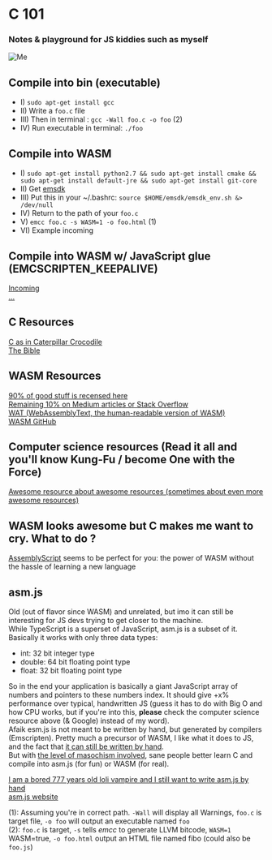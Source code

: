 # C 101
### Notes & playground for JS kiddies such as myself

![Me](https://i.ibb.co/6YNq9XP/clol.png)

## Compile into bin (executable)
- I) `sudo apt-get install gcc` 
- II) Write a `foo.c` file
- III) Then in terminal : `gcc -Wall foo.c -o foo` (2)
- IV) Run executable in terminal: `./foo`

## Compile into WASM
- I) `sudo apt-get install python2.7 && sudo apt-get install cmake && sudo apt-get install default-jre && sudo apt-get install git-core`
- II) Get [emsdk](https://emscripten.org/docs/getting_started/downloads.html#platform-specific-notes)
- III) Put this in your ~/.bashrc: `source $HOME/emsdk/emsdk_env.sh &> /dev/null`
- IV) Return to the path of your `foo.c`
- V) `emcc foo.c -s WASM=1 -o foo.html` (1)
- VI) Example incoming

## Compile into WASM w/ JavaScript glue (EMCSCRIPTEN_KEEPALIVE)  
[Incoming][2]  
[...][3]  

## C Resources
[C as in Caterpillar Crocodile][8]  
[The Bible][9]  

## WASM Resources
[90% of good stuff is recensed here][4]  
[Remaining 10% on Medium articles or Stack Overflow][5]  
[WAT (WebAssemblyText, the human-readable version of WASM)][12]  
[WASM GitHub][6]  

## Computer science resources (Read it all and you'll know Kung-Fu / become One with the Force)  
[Awesome resource about awesome resources (sometimes about even more awesome resources)][7]  

## WASM looks awesome but C makes me want to cry. What to do ?  
[AssemblyScript][15] seems to be perfect for you: the power of WASM without the hassle of learning a new language  

## asm.js
Old (out of flavor since WASM) and unrelated, but imo it can still be interesting for JS devs trying to get closer to the machine.  
While TypeScript is a superset of JavaScript, asm.js is a subset of it. Basically it works with only three data types:  
- int: 32 bit integer type  
- double: 64 bit floating point type  
- float: 32 bit floating point type  

So in the end your application is basically a giant JavaScript array of numbers and pointers to these numbers index. It should give +x% performance over typical, handwritten JS (guess it has to do with Big O and how CPU works, but if you're into this, **please** check the computer science resource above (& Google) instead of my word).  
Afaik esm.js is not meant to be written by hand, but generated by compilers (Emscripten).   Pretty much a precursor of WASM, I like what it does to JS, and the fact that [it can still be written by hand][13].  
But with [the level of masochism involved][14], sane people better learn C and compile into asm.js (for fun) or WASM (for real).  

[I am a bored 777 years old loli vampire and I still want to write asm.js by hand][10]  
[asm.js website][11]  

(1): Assuming you're in correct path. `-Wall` will display all Warnings, `foo.c` is target file, `-o foo` will output an executable named `foo`  
(2): `foo.c` is target, `-s` tells *emcc* to generate LLVM bitcode, `WASM=1` WASM=true, `-o foo.html` output an HTML file named fibo (could also be `foo.js`)

[1]: https://github.com/mbasso/awesome-wasm#javascript-family
[2]: https://tutorialzine.com/2017/06/getting-started-with-web-assembly
[3]: https://flaviocopes.com/webassembly/
[4]: https://github.com/mbasso/awesome-wasm
[5]: https://www.startpage.com/
[6]: https://github.com/webassembly
[7]: https://github.com/sindresorhus/awesome
[8]: https://github.com/aleksandar-todorovic/awesome-c#readme
[9]: http://www2.cs.uregina.ca/~hilder/cs833/Other%20Reference%20Materials/The%20C%20Programming%20Language.pdf
[10]: https://github.com/zbjornson/human-asmjs
[11]: http://asmjs.org/faq.html
[12]: https://blog.scottlogic.com/2018/04/26/webassembly-by-hand.html
[13]: https://www.reddit.com/r/javascript/comments/46gdzx/am_i_insane_for_trying_to_write_asmjs_code_by_hand/
[14]: https://github.com/AdamColton/asmJsMandelbrot/blob/master/index.html
[15]: https://github.com/AssemblyScript/assemblyscript